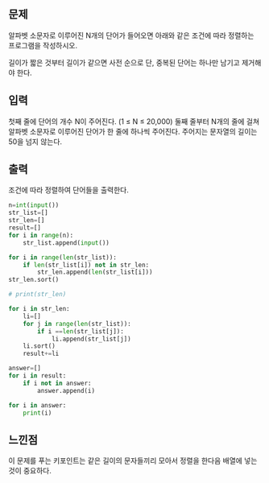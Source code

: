 ## 문제
알파벳 소문자로 이루어진 N개의 단어가 들어오면 아래와 같은 조건에 따라 정렬하는 프로그램을 작성하시오.

길이가 짧은 것부터
길이가 같으면 사전 순으로
단, 중복된 단어는 하나만 남기고 제거해야 한다.

## 입력
첫째 줄에 단어의 개수 N이 주어진다. (1 ≤ N ≤ 20,000) 둘째 줄부터 N개의 줄에 걸쳐 알파벳 소문자로 이루어진 단어가 한 줄에 하나씩 주어진다. 
주어지는 문자열의 길이는 50을 넘지 않는다.

## 출력
조건에 따라 정렬하여 단어들을 출력한다.

```python
n=int(input())
str_list=[]
str_len=[]
result=[]
for i in range(n):
    str_list.append(input())

for i in range(len(str_list)):
    if len(str_list[i]) not in str_len:
        str_len.append(len(str_list[i]))
str_len.sort()

# print(str_len)

for i in str_len:
    li=[]
    for j in range(len(str_list)):
        if i ==len(str_list[j]):
            li.append(str_list[j])
    li.sort()
    result+=li

answer=[]
for i in result:
    if i not in answer:
        answer.append(i)

for i in answer:
    print(i)
```

## 느낀점
이 문제를 푸는 키포인트는 같은 길이의 문자들끼리 모아서 정렬을 한다음 배열에 넣는 것이 중요하다.
